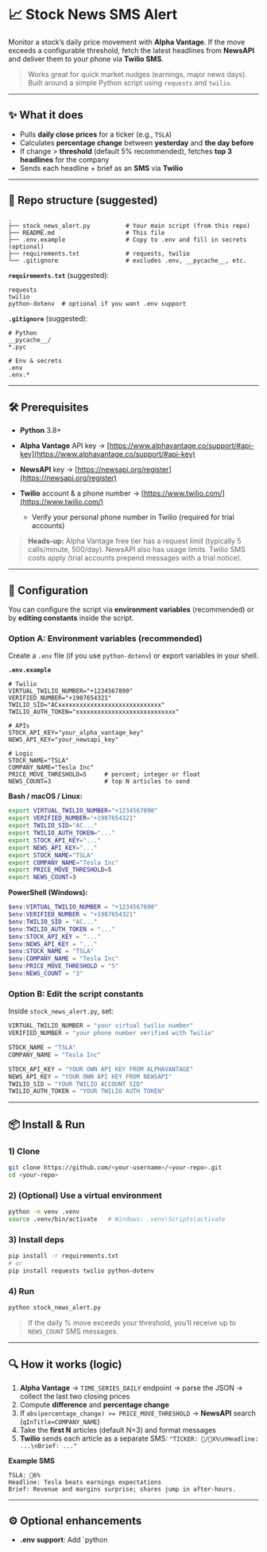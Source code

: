 # 📈 Stock News SMS Alert

Monitor a stock’s daily price movement with **Alpha Vantage**. If the move exceeds a configurable threshold, fetch the latest headlines from **NewsAPI** and deliver them to your phone via **Twilio SMS**.

> Works great for quick market nudges (earnings, major news days). Built around a simple Python script using `requests` and `twilio`.

---

## ✨ What it does

* Pulls **daily close prices** for a ticker (e.g., `TSLA`)
* Calculates **percentage change** between **yesterday** and **the day before**
* If change > **threshold** (default 5% recommended), fetches **top 3 headlines** for the company
* Sends each headline + brief as an **SMS** via **Twilio**

---

## 🧱 Repo structure (suggested)

```
.
├── stock_news_alert.py          # Your main script (from this repo)
├── README.md                    # This file
├── .env.example                 # Copy to .env and fill in secrets (optional)
├── requirements.txt             # requests, twilio
└── .gitignore                   # excludes .env, __pycache__, etc.
```

**`requirements.txt`** (suggested):

```
requests
twilio
python-dotenv  # optional if you want .env support
```

**`.gitignore`** (suggested):

```
# Python
__pycache__/
*.pyc

# Env & secrets
.env
.env.*
```

---

## 🛠️ Prerequisites

* **Python** 3.8+
* **Alpha Vantage** API key → [https://www.alphavantage.co/support/#api-key](https://www.alphavantage.co/support/#api-key)
* **NewsAPI** key → [https://newsapi.org/register](https://newsapi.org/register)
* **Twilio** account & a phone number → [https://www.twilio.com/](https://www.twilio.com/)

  * Verify your personal phone number in Twilio (required for trial accounts)

> **Heads‑up:** Alpha Vantage free tier has a request limit (typically 5 calls/minute, 500/day). NewsAPI also has usage limits. Twilio SMS costs apply (trial accounts prepend messages with a trial notice).

---

## 🔐 Configuration

You can configure the script via **environment variables** (recommended) or by **editing constants** inside the script.

### Option A: Environment variables (recommended)

Create a `.env` file (if you use `python-dotenv`) or export variables in your shell.

**`.env.example`**

```
# Twilio
VIRTUAL_TWILIO_NUMBER="+1234567890"
VERIFIED_NUMBER="+1987654321"
TWILIO_SID="ACxxxxxxxxxxxxxxxxxxxxxxxxxxxxx"
TWILIO_AUTH_TOKEN="xxxxxxxxxxxxxxxxxxxxxxxxxxxx"

# APIs
STOCK_API_KEY="your_alpha_vantage_key"
NEWS_API_KEY="your_newsapi_key"

# Logic
STOCK_NAME="TSLA"
COMPANY_NAME="Tesla Inc"
PRICE_MOVE_THRESHOLD=5     # percent; integer or float
NEWS_COUNT=3               # top N articles to send
```

**Bash / macOS / Linux:**

```bash
export VIRTUAL_TWILIO_NUMBER="+1234567890"
export VERIFIED_NUMBER="+1987654321"
export TWILIO_SID="AC..."
export TWILIO_AUTH_TOKEN="..."
export STOCK_API_KEY="..."
export NEWS_API_KEY="..."
export STOCK_NAME="TSLA"
export COMPANY_NAME="Tesla Inc"
export PRICE_MOVE_THRESHOLD=5
export NEWS_COUNT=3
```

**PowerShell (Windows):**

```powershell
$env:VIRTUAL_TWILIO_NUMBER = "+1234567890"
$env:VERIFIED_NUMBER = "+1987654321"
$env:TWILIO_SID = "AC..."
$env:TWILIO_AUTH_TOKEN = "..."
$env:STOCK_API_KEY = "..."
$env:NEWS_API_KEY = "..."
$env:STOCK_NAME = "TSLA"
$env:COMPANY_NAME = "Tesla Inc"
$env:PRICE_MOVE_THRESHOLD = "5"
$env:NEWS_COUNT = "3"
```

### Option B: Edit the script constants

Inside `stock_news_alert.py`, set:

```python
VIRTUAL_TWILIO_NUMBER = "your virtual twilio number"
VERIFIED_NUMBER = "your phone number verified with Twilio"

STOCK_NAME = "TSLA"
COMPANY_NAME = "Tesla Inc"

STOCK_API_KEY = "YOUR OWN API KEY FROM ALPHAVANTAGE"
NEWS_API_KEY = "YOUR OWN API KEY FROM NEWSAPI"
TWILIO_SID = "YOUR TWILIO ACCOUNT SID"
TWILIO_AUTH_TOKEN = "YOUR TWILIO AUTH TOKEN"
```

---

## 📦 Install & Run

### 1) Clone

```bash
git clone https://github.com/<your-username>/<your-repo>.git
cd <your-repo>
```

### 2) (Optional) Use a virtual environment

```bash
python -m venv .venv
source .venv/bin/activate   # Windows: .venv\Scripts\activate
```

### 3) Install deps

```bash
pip install -r requirements.txt
# or
pip install requests twilio python-dotenv
```

### 4) Run

```bash
python stock_news_alert.py
```

> If the daily % move exceeds your threshold, you’ll receive up to `NEWS_COUNT` SMS messages.

---

## 🔍 How it works (logic)

1. **Alpha Vantage** → `TIME_SERIES_DAILY` endpoint → parse the JSON → collect the last two closing prices
2. Compute **difference** and **percentage change**
3. If `abs(percentage_change) >= PRICE_MOVE_THRESHOLD` → **NewsAPI** search (`qInTitle=COMPANY_NAME`)
4. Take the **first N** articles (default N=3) and format messages
5. **Twilio** sends each article as a separate SMS: `"TICKER: 🔺/🔻X%\nHeadline: ...\nBrief: ..."`

**Example SMS**

```
TSLA: 🔺6%
Headline: Tesla beats earnings expectations
Brief: Revenue and margins surprise; shares jump in after-hours.
```

---

## ⚙️ Optional enhancements

* **.env support**: Add \`python
